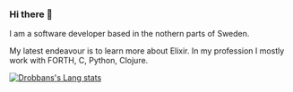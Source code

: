 ### Hi there 👋

I am a software developer based in the nothern parts of Sweden. 

My latest endeavour is to learn more about Elixir. In my profession I mostly work with FORTH, C, Python, Clojure.


[![Drobbans's Lang stats](https://github-readme-stats.vercel.app/api/top-langs/?username=drobban&layout=compact)](https://github.com/drobban)
